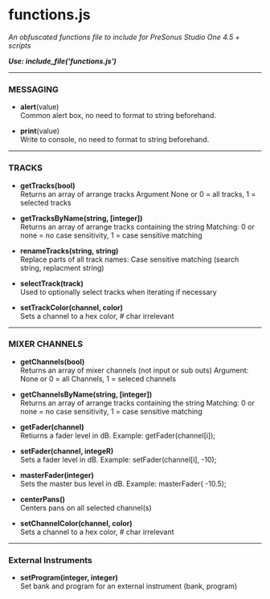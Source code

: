 # functions.js
_An obfuscated functions file to include for PreSonus Studio One 4.5 + scripts_

**_Use:  include_file('functions.js')_**

<HR>

### MESSAGING

- **alert**(value)</br>
Common alert box, no need to format to string beforehand.

- **print**(value)</br>
Write to console, no need to format to string beforehand.

<HR>

### TRACKS 

- **getTracks(bool)**</br>
Returns an array of arrange tracks
Argument None or 0 = all tracks, 1 = selected tracks

- **getTracksByName(string, [integer])**</br>
Returns an array of arrange tracks containing the string
Matching: 0 or none = no case sensitivity, 1 = case sensitive matching

- **renameTracks(string, string)**</br>
Replace parts of all track names:  Case sensitive matching (search string, replacment string)

- **selectTrack(track)**</br>
Used to optionally select tracks when iterating if necessary

- **setTrackColor(channel, color)**</br>
Sets a channel to a hex color, # char irrelevant

<HR>

### MIXER CHANNELS 

- **getChannels(bool)**</br>
Returns an array of mixer channels (not input or sub outs)
Argument: None or 0 = all Channels, 1 = seleced channels

- **getChannelsByName(string, [integer])**</br>
Returns an array of arrange tracks containing the string
Matching: 0 or none = no case sensitivity, 1 = case sensitive matching

- **getFader(channel)**</br>
Retiurns a fader level in dB.  Example: getFader(channel[i]);

- **setFader(channel, integeR)**</br>
Sets a fader level in dB.  Example: setFader(channel[i], -10);

- **masterFader(integer)**</br>
Sets the master bus level in dB.  Example: masterFader( -10.5);

- **centerPans()**</br>
Centers pans on all selected channel(s)

- **setChannelColor(channel, color)**</br>
Sets a channel to a hex color, # char irrelevant

<HR>

### External Instruments 

- **setProgram(integer, integer)**</br>
Set bank and program for an external instrument (bank, program)
